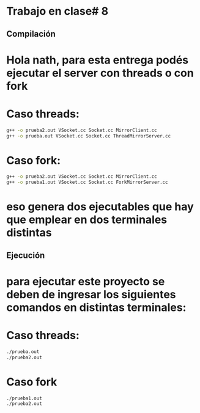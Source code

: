 # Trabajo en clase# 8


## Compilación
# Hola nath, para esta entrega podés ejecutar el server con threads o con fork

# Caso threads: 
```bash
g++ -o prueba2.out VSocket.cc Socket.cc MirrorClient.cc
g++ -o prueba.out VSocket.cc Socket.cc ThreadMirrorServer.cc
```

# Caso fork: 
```bash
g++ -o prueba2.out VSocket.cc Socket.cc MirrorClient.cc
g++ -o prueba1.out VSocket.cc Socket.cc ForkMirrorServer.cc
```
# eso genera dos ejecutables que hay que emplear en dos terminales distintas

## Ejecución

# para ejecutar este proyecto se deben de ingresar los siguientes comandos en distintas terminales:

# Caso threads:
```bash
./prueba.out
./prueba2.out
```
# Caso fork
```bash
./prueba1.out
./prueba2.out
```